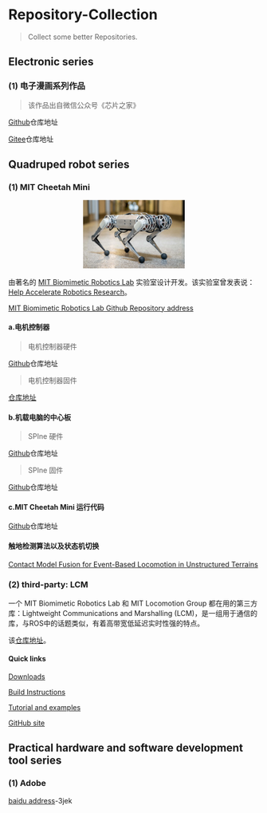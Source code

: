 # Repository-Collection

> Collect some better Repositories.

## Electronic series

### (1) 电子漫画系列作品

> 该作品出自微信公众号《芯片之家》

[Github](https://github.com/chiphome/Electronic-Comics)仓库地址

[Gitee](https://gitee.com/karaxiaoyu/Electronic-Comics)仓库地址

## Quadruped robot series

### (1) MIT Cheetah Mini

<center><img src="images/MIT Cheetah Mini_0.jpg" style="zoom:20%;" /></center>

由著名的 [MIT Biomimetic Robotics Lab](https://biomimetics.mit.edu/) 实验室设计开发。该实验室曾发表说：[Help Accelerate Robotics Research](https://news.mit.edu/2019/mit-mini-cheetah-first-four-legged-robot-to-backflip-0304)。

[MIT Biomimetic Robotics Lab Github Repository address](https://github.com/mit-biomimetics)

#### a.电机控制器

> 电机控制器硬件

[Github](https://github.com/bgkatz/3phase_integrated)仓库地址

> 电机控制器固件

[仓库地址](https://os.mbed.com/users/benkatz/code/Hobbyking_Cheetah_Compact_DRV8323/)

#### b.机载电脑的中心板

> SPIne 硬件

[Github](https://github.com/bgkatz/SPIne)仓库地址

> SPIne 固件

[Github](https://os.mbed.com/users/benkatz/code/SPIne/)仓库地址

#### c.MIT Cheetah Mini 运行代码

[Github](https://github.com/mit-biomimetics/Cheetah-Software)仓库地址

#### 触地检测算法以及状态机切换

[Contact Model Fusion for Event-Based Locomotion in Unstructured Terrains](https://ieeexplore.ieee.org/document/8460904)

### (2) third-party: LCM

一个 MIT Biomimetic Robotics Lab 和 MIT Locomotion Group 都在用的第三方库：Lightweight Communications and Marshalling (LCM)，是一组用于通信的库，与ROS中的话题类似，有着高带宽低延迟实时性强的特点。

该[仓库地址](http://lcm-proj.github.io/)。

#### Quick links

[Downloads](https://github.com/lcm-proj/lcm/releases)

[Build Instructions](http://lcm-proj.github.io/build_instructions.html)

[Tutorial and examples](http://lcm-proj.github.io/tutorial_general.html)

[GitHub site](https://github.com/lcm-proj/lcm)

## Practical hardware and software development tool series

### (1) Adobe

[baidu address](https://pan.baidu.com/s/1cv6mg9ycFSinHnPoOzCgrA?pwd=3jek#list/path=%2F)-3jek
